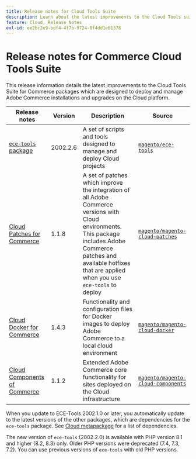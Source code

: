```yaml
---
title: Release notes for Cloud Tools Suite
description: Learn about the latest improvements to the Cloud Tools suite for Adobe Commerce.
feature: Cloud, Release Notes
exl-id: ee2bc2e9-bdf4-4f7b-9724-8f4dd1e61378
---
```

# Release notes for Commerce Cloud Tools Suite

This release information details the latest improvements to the Cloud Tools Suite for Commerce packages which are designed to deploy and manage Adobe Commerce installations and upgrades on the Cloud platform.

| Release notes     | Version  | Description                              | Source              |
| ----------------- |----------| ---------------------------------------- | --------------------------- |
| [`ece-tools` package](ece-tools-package.md) | 2002.2.6 | A set of scripts and tools designed to manage and deploy Cloud projects | [`magento/ece-tools`](https://github.com/magento/ece-tools/tree/2002.2.6) |
| [Cloud Patches for Commerce](cloud-patches.md) | 1.1.8    | A set of patches which improve the integration of all Adobe Commerce versions with Cloud environments. This package includes Adobe Commerce patches and available hotfixes that are applied when you use `ece-tools` to deploy | [`magento/magento-cloud-patches`](https://github.com/magento/magento-cloud-patches/tree/1.1.8) |
| [Cloud Docker for Commerce](cloud-docker.md) | 1.4.3    | Functionality and configuration files for Docker images to deploy Adobe Commerce to a local cloud environment | [`magento/magento-cloud-docker`](https://github.com/magento/magento-cloud-docker/tree/1.4.3) |
| [Cloud Components of Commerce](cloud-components.md) | 1.1.2    | Extended Adobe Commerce core functionality for sites deployed on the Cloud infrastructure | [`magento/magento-cloud-components`](https://github.com/magento/magento-cloud-components/tree/1.1.2) |

When you update to ECE-Tools 2002.1.0 or later, you automatically update to the latest versions of the other packages, which are dependencies for the `ece-tools` package. See [Cloud metapackage](../development/overview.md#cloud-metapackage) for a list of dependencies.

The new version of `ece-tools` (2002.2.0)  is available with PHP version 8.1 and higher (8.2, 8.3) only. Older PHP versions were deprecated (7.4, 7.3, 7.2). You can use previous versions of `ece-tools` with old PHP versions.
